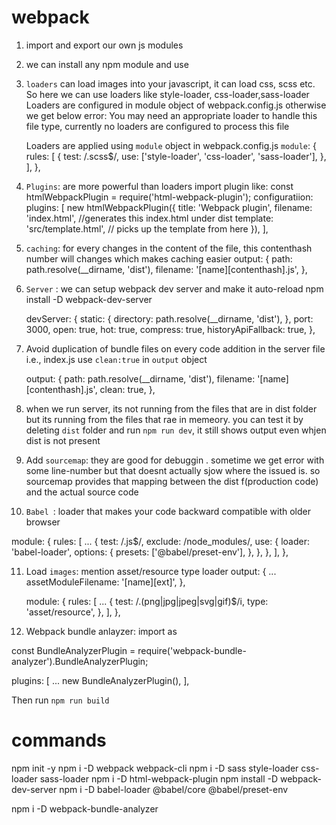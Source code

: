 # webpack

1. import and export our own js modules
2. we can install any npm module and use
3. `loaders` can load images into your javascript, it can load css, scss etc. So here we can use loaders like style-loader, css-loader,sass-loader
   Loaders are configured in module object of webpack.config.js otherwise we get below error:
   You may need an appropriate loader to handle this file type, currently no loaders are configured to process this file

   Loaders are applied using `module` object in webpack.config.js
   `module`: {
   rules: [
   {
   test: /\.scss$/,
   use: ['style-loader', 'css-loader', 'sass-loader'],
   },
   ],
   },

4. `Plugins`: are more powerful than loaders
   import plugin like:
   const htmlWebpackPlugin = require('html-webpack-plugin');
   configuratiion:
   plugins: [
   new htmlWebpackPlugin({
   title: 'Webpack plugin',
   filename: 'index.html', //generates this index.html under dist
   template: 'src/template.html', // picks up the template from here
   }),
   ],

5. `caching`: for every changes in the content of the file, this contenthash number will changes which makes caching easier
   output: {
   path: path.resolve(\_\_dirname, 'dist'),
   filename: '[name][contenthash].js',
   },

6. `Server` : we can setup webpack dev server and make it auto-reload
   npm install -D webpack-dev-server

   devServer: {
   static: {
   directory: path.resolve(\_\_dirname, 'dist'),
   },
   port: 3000,
   open: true,
   hot: true,
   compress: true,
   historyApiFallback: true,
   },

7. Avoid duplication of bundle files on every code addition in the server file i.e., index.js
   use `clean:true` in `output` object

   output: {
   path: path.resolve(\_\_dirname, 'dist'),
   filename: '[name][contenthash].js',
   clean: true,
   },

8. when we run server, its not running from the files that are in dist folder but its running from the files that rae in memeory. you can test it by deleting `dist` folder and run `npm run dev`, it still shows output even whjen dist is not present

9. Add `sourcemap`: they are good for debuggin . sometime we get error with some line-number but that doesnt actually sjow where the issued is. so sourcemap provides that mapping between the dist f(production code) and the actual source code

10. `Babel `: loader that makes your code backward compatible with older browser

module: {
rules: [
...
{
test: /\.js$/,
exclude: /node_modules/,
use: {
loader: 'babel-loader',
options: {
presets: ['@babel/preset-env'],
},
},
},
],
},

11. Load `images`: mention asset/resource type loader
    output: {
    ...
    assetModuleFilename: '[name][ext]',
    },

    module: {
    rules: [
    ...
    {
    test: /\.(png|jpg|jpeg|svg|gif)$/i,
    type: 'asset/resource',
    },
    ],
    },

12. Webpack bundle anlayzer: import as

const BundleAnalyzerPlugin =
require('webpack-bundle-analyzer').BundleAnalyzerPlugin;

plugins: [
...
new BundleAnalyzerPlugin(),
],

Then run `npm run build`

# commands

npm init -y
npm i -D webpack webpack-cli
npm i -D sass style-loader css-loader sass-loader
npm i -D html-webpack-plugin
npm install -D webpack-dev-server
npm i -D babel-loader @babel/core @babel/preset-env

npm i -D webpack-bundle-analyzer
